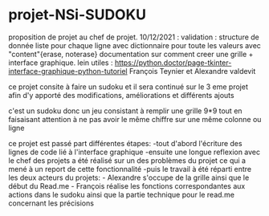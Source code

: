 # projet-NSi-SUDOKU
proposition de projet au chef de projet.
10/12/2021 : validation : structure de donnée liste pour chaque ligne avec dictionnaire pour toute les valeurs avec "content"{erase, noterase}
documentation sur comment creer une grille + interface graphique.
lein utiles : https://python.doctor/page-tkinter-interface-graphique-python-tutoriel
 François Teynier et Alexandre valdevit
 
 ce projet consite à faire un sudoku et il sera continué sur le 3 eme projet afin d'y apporté des modifications, améliorations et différents ajouts
 
 c'est un sudoku donc un jeu consistant à remplir une grille 9*9 tout en faisaisant attention à ne pas avoir le même chiffre sur une même colonne ou ligne
 
 ce projet est passé part différentes étapes:
 -tout d'abord l'écriture des lignes de code lié à l'interface graphique
 -ensuite une longue reflexion avec le chef des projets a été réalisé sur un des problèmes du projet ce qui a mené à un report de cette fonctionnalité
 -puis le travail à été réparti entre les deux acteurs du projets:
    - Alexandre s'occupe de la grille ainsi que le début du Read.me
    - François réalise les fonctions correspondantes aux actions dans le sudoku ainsi que la partie technique pour le read.me concernant les précisions
 
